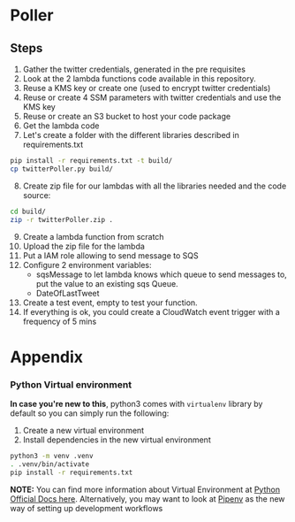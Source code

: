 # Poller

## Steps
1. Gather the twitter credentials, generated in the pre requisites
2. Look at the 2 lambda functions code available in this repository.
3. Reuse a KMS key or create one (used to encrypt twitter credentials)
4. Reuse or create 4 SSM parameters with twitter credentials and use the KMS key
5. Reuse or create an S3 bucket to host your code package
6. Get the lambda code
7. Let's create a folder with the different libraries described in requirements.txt
```bash
pip install -r requirements.txt -t build/
cp twitterPoller.py build/
```
8. Create zip file for our lambdas with all the libraries needed and the code source:
```bash
cd build/
zip -r twitterPoller.zip .
```
9. Create a lambda function from scratch
10. Upload the zip file for the lambda
11. Put a IAM role allowing to send message to SQS
12. Configure 2 environment variables: 
    - sqsMessage to let lambda knows which queue to send messages to, put the value to an existing sqs Queue.
    - DateOfLastTweet
13. Create a test event, empty to test your function.
14. If everything is ok, you could create a CloudWatch event trigger with a frequency of 5 mins

# Appendix

### Python Virtual environment
**In case you're new to this**, python3 comes with `virtualenv` library by default so you can simply run the following:

1. Create a new virtual environment
2. Install dependencies in the new virtual environment

```bash
python3 -m venv .venv
. .venv/bin/activate
pip install -r requirements.txt
```


**NOTE:** You can find more information about Virtual Environment at [Python Official Docs here](https://docs.python.org/3/tutorial/venv.html). Alternatively, you may want to look at [Pipenv](https://github.com/pypa/pipenv) as the new way of setting up development workflows
